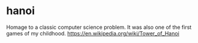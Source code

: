 # hanoi
Homage to a classic computer science problem. It was also one of the first games of my childhood.
https://en.wikipedia.org/wiki/Tower_of_Hanoi
